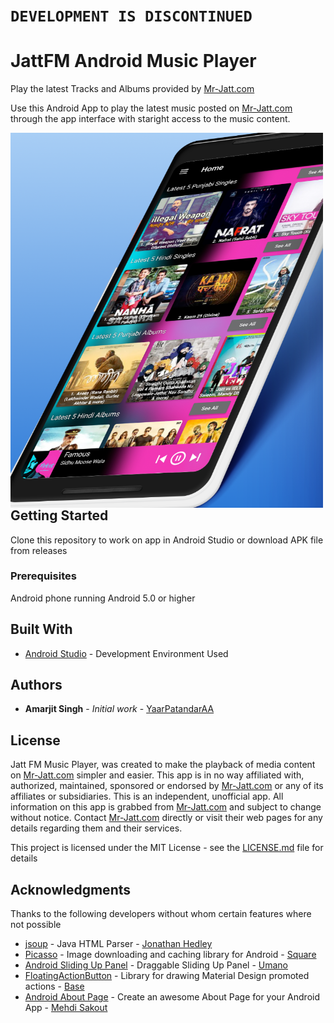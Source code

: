 # `DEVELOPMENT IS DISCONTINUED`
# JattFM Android Music Player

Play the latest Tracks and Albums provided by [Mr-Jatt.com](Mr-Jatt.com)

Use this Android App to play the latest music posted on [Mr-Jatt.com](Mr-Jatt.com) through the app interface with staright access to the music content.

<img src="Screen1_edited.png"
     alt="screenshot"
     style="float: left; margin-right: 10px;" 
     width="500" height="600"/>

## Getting Started

Clone this repository to work on app in Android Studio or download APK file from releases

### Prerequisites

Android phone running Android 5.0 or higher

## Built With

* [Android Studio](https://developer.android.com/studio/) - Development Environment Used

## Authors

* **Amarjit Singh** - *Initial work* - [YaarPatandarAA](https://github.com/YaarPatandarAA)

## License
Jatt FM Music Player, was created to make the playback of media content on [Mr-Jatt.com](Mr-Jatt.com) simpler and easier. This app is in no way affiliated with, authorized, maintained, sponsored or endorsed by [Mr-Jatt.com](Mr-Jatt.com) or any of its affiliates or subsidiaries. This is an independent, unofficial app. All information on this app is grabbed from [Mr-Jatt.com](Mr-Jatt.com) and subject to change without notice. Contact [Mr-Jatt.com](Mr-Jatt.com) directly or visit their web pages for any details regarding them and their services.

This project is licensed under the MIT License - see the [LICENSE.md](LICENSE.md) file for details

## Acknowledgments
Thanks to the following developers without whom certain features where not possible
* [jsoup](https://github.com/jhy/jsoup/) - Java HTML Parser - [Jonathan Hedley](https://github.com/jhy)
* [Picasso](https://github.com/square/picasso) - Image downloading and caching library for Android - [Square](https://github.com/square)
* [Android Sliding Up Panel](https://github.com/umano/AndroidSlidingUpPanel) - Draggable Sliding Up Panel - [Umano](https://github.com/umano)
* [FloatingActionButton](https://github.com/futuresimple/android-floating-action-button) - Library for drawing Material Design promoted actions - [Base](https://github.com/futuresimple)
* [Android About Page](https://github.com/medyo/android-about-page) - Create an awesome About Page for your Android App - [Mehdi Sakout](https://github.com/medyo)
